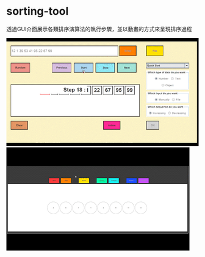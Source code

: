# sorting-tool

透過GUI介面展示各類排序演算法的執行步驟，並以動畫的方式來呈現排序過程


![anime1](https://github.com/dennis01160/sorting-tool/blob/main/anime1.gif)
![anime2](https://github.com/dennis01160/sorting-tool/blob/main/anime2.gif)

